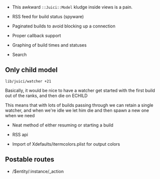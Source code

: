* This awkward `::Juici::Model` kludge inside views is a pain.

* RSS feed for build status (spyware)

* Paginated builds to avoid blocking up a connection

* Proper callback support

* Graphing of build times and statuses

* Search

## Only child model

`lib/juici/watcher +21`

Basically, it would be nice to have a watcher get started with the first build
out of the ranks, and then die on ECHILD

This means that with lots of builds passing through we can retain a single
watcher, and when we're idle we let him die and then spawn a new one when we
need

* Neat method of either resuming or starting a build

* RSS api

* Import of Xdefaults/itermcolors.plist for output colors

## Postable routes

* /$entity/:instance/_action

